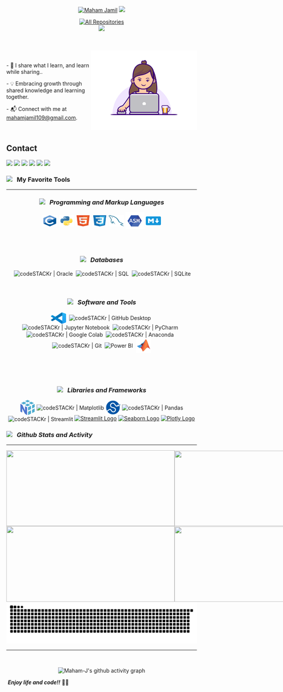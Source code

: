 <!--Intro -->
<p align="center"> 
  <a href="https://github.com/Maham-j">
   <img src="https://readme-typing-svg.demolab.com?font=Fira+Code&size=35&duration=1&pause=10000000&color=9e4c98&center=true&repeat=false&width=435&lines=Maham+Jamil" alt="Maham Jamil" /></a>

  <a>
    <img src="https://readme-typing-svg.demolab.com?font=Fira+Code&pause=1000&width=435&lines=I'm+Data+Scientist;;Data+Enthusiast&font=Fira%20Code&center=true&width=600&height=45&color=9e4c98&vCenter=true&pause=100&size=22" /></a>
</p>

<!--Detailed Github Stats-->
<div align="center">
  <a href="https://profile-summary-for-github.com/user/Maham-j"><img alt="All Repositories" title="Detailed GitHub Statistics" src="https://custom-icon-badges.demolab.com/badge/Detailed%20GitHub%20Statistics-1F222E?style=for-the-badge&logoColor=white&logo=repo"/></a>
</div>

<!--Visitors-->
<div align="center">
  <img src="https://visitor-badge.laobi.icu/badge?page_id=Maham-j.Maham-j&" />
</div>
<br/>
<br/>



<!--Intro Images-->
<img align="right" width="280px"
src="https://github.com/Maham-j/Maham-j/blob/main/image_processing20210525-15929-px7vao.gif" alt="coding" /> 

<!--<img align="right"  height="250px"
src="https://camo.githubusercontent.com/0eda36005abd9bf7e72584afc2f6ef1e808a357cb65a07fc2fe5036ba5268df7/68747470733a2f2f692e70696e696d672e636f6d2f6f726967696e616c732f65382f66342f35332f65386634353334363961336563393765636433353464663436356437333931332e676966" alt="coding" />-->

<!--<img align="right" width="280px" height="220px"
src="https://i.pinimg.com/originals/ef/09/36/ef0936558e58d6bebf73fee2ae895fe3.gif" alt="coding" />-->


<!--Intro-->
<div align="left" width="30%">
<!--- 🌱 I’m currently learning Full stack development, using Javascript and Python frameworks.-->
<br/>
<p>- 🌱 I share what I learn, and learn while sharing..</p>
<p>- 💡 Embracing growth through shared knowledge and learning together.
<p>- 📬 Connect with me at <a href="mailto:mahamjamil109@gmail.com">mahamjamil109@gmail.com</a>.
</div>
<br/>



<!--Contact-->
## Contact 
<div> 
  <a href="https://www.linkedin.com/in/maham-jamil-268584267" target="_blank"><img src="https://img.shields.io/badge/-LinkedIn-%230077B5?style=for-the-badge&logo=linkedin&logoColor=white" target="_blank"></a>  
  <a href="https://www.hackerrank.com/profile/maham_jamil" target="_blank"><img src="https://img.shields.io/badge/-HackerRank-%232EC866?style=for-the-badge&logo=hackerrank&logoColor=white" target="_blank"></a>  
  <a href="https://leetcode.com/mahamjamil596/" target="_blank"><img src="https://img.shields.io/badge/-LeetCode-%23F89F1B?style=for-the-badge&logo=LeetCode&logoColor=white" target="_blank"></a>  
  <a href="https://replit.com/@MahamJamil2" target="_blank"><img src="https://img.shields.io/badge/-Replit-%23667881?style=for-the-badge&logo=replit&logoColor=white" target="_blank"></a>  
  <a href="https://www.reddit.com/user/Ancient-Commission99" target="_blank"><img src="https://img.shields.io/badge/-Reddit-%23FF4500?style=for-the-badge&logo=reddit&logoColor=white" target="_blank"></a>
  <a href="https://learn.microsoft.com/en-gb/users/mahamjamil-9056/" target="_blank"><img src="https://img.shields.io/badge/-Microsoft-%230078D4?style=for-the-badge&logo=microsoft&logoColor=white" target="_blank"></a>


<!--Tools-->
<div>
<h3><img src="https://media2.giphy.com/media/QssGEmpkyEOhBCb7e1/giphy.gif?cid=ecf05e47a0n3gi1bfqntqmob8g9aid1oyj2wr3ds3mg700bl&rid=giphy.gif" width="50px"> &nbsp; My Favorite Tools </h3>
<hr></hr>
</div>

<!--Languages-->
<div align="center" >

### **_<img src="https://media.giphy.com/media/IdyAQJVN2kVPNUrojM/giphy.gif" width="30px"> &nbsp; Programming and Markup Languages_**

  <p>

  <a><img align="center" alt="codeSTACKr | C" height="30px" width="40px" src="https://raw.githubusercontent.com/devicons/devicon/master/icons/c/c-original.svg"/></a>
  <a><img align="center" alt="codeSTACKr | Python" height="30px" width="40px" src="https://github.com/devicons/devicon/blob/master/icons/python/python-original.svg"/></a>
  <a><img align="center" alt="codeSTACKr | HTML" height="30px"  width="40px" src="https://github.com/devicons/devicon/blob/master/icons/html5/html5-original.svg"/></a>
  <a><img align="center" alt="codeSTACKr | CSS" height="30px"  width="40px" src="https://github.com/devicons/devicon/blob/master/icons/css3/css3-original.svg"/></a>
  <a><img align="center" alt="codeSTACKr | MYSQL" height="30px"  width="40px" src="https://github.com/devicons/devicon/blob/master/icons/mysql/mysql-original.svg"/></a>
  <a><img align="center" alt="codeSTACKr | ASM" height="45px"  width="50px" src="https://github.com/Maham-j/Maham-j/blob/main/asm_logo_resized_transparent.png"/></a>
  <a><img align="center" alt="codeSTACKr | Markdown" height="30px"  width="40px" src="https://github.com/Maham-j/Maham-j/blob/main/pluginIcon.png"/></a>
<p>  
<br/>
<br/>

<!--Databases and Cloud Hosting  -->

### **_<img src="https://media.giphy.com/media/v1.Y2lkPTc5MGI3NjExbW5vOXVtZGh4a2NydmZpc3p3NXNwc3YyZ2w0bWEzYXRxdmp5YmhneSZlcD12MV9pbnRlcm5hbF9naWZfYnlfaWQmY3Q9Zw/jOzq6q92RYEGoJnoV3/giphy.gif" width="30px"> &nbsp; Databases_**

<a>&nbsp;<img align="center" alt="codeSTACKr | Oracle" height="40px" width="50px" src="https://upload.wikimedia.org/wikipedia/commons/5/50/Oracle_logo.svg"/></a>
<a>&nbsp;<img align="center" alt="codeSTACKr | SQL" height="40px" width="60px" src="https://upload.wikimedia.org/wikipedia/commons/8/87/Sql_data_base_with_logo.png"/></a>
<a>&nbsp;<img align="center" alt="codeSTACKr | SQLite" height="40px" width="50px" src="https://upload.wikimedia.org/wikipedia/commons/9/97/Sqlite-square-icon.svg"/></a>  
<br/>
<br/>



<!--  Software and Tools-->

### **_<img src="https://media.giphy.com/media/CAIgh8LKFbIciGx5Qe/giphy.gif" width="30px"> &nbsp; Software and Tools_**
<a>&nbsp;<img align="center" alt="codeSTACKr | VSCode" height="30px" width="40px" src="https://github.com/devicons/devicon/blob/master/icons/vscode/vscode-original.svg"/></a>
<a>&nbsp;<img align="center" alt="codeSTACKr | GitHub Desktop" height="30px" width="40px" src="https://github.githubassets.com/images/modules/logos_page/GitHub-Mark.png"/></a>
<a>&nbsp;<img align="center" alt="codeSTACKr | Jupyter Notebook" height="40px" width="50px" src="https://upload.wikimedia.org/wikipedia/commons/3/38/Jupyter_logo.svg"/></a>
<a>&nbsp;<img align="center" alt="codeSTACKr | PyCharm" height="30px" width="40px" src="https://upload.wikimedia.org/wikipedia/commons/thumb/1/1d/PyCharm_Icon.svg/512px-PyCharm_Icon.svg.png"/></a>
<a>&nbsp;<img align="center" alt="codeSTACKr | Google Colab" height="30px" width="40px" src="https://upload.wikimedia.org/wikipedia/commons/d/d0/Google_Colaboratory_SVG_Logo.svg"/></a>
<a>&nbsp;<img align="center" alt="codeSTACKr | Anaconda" height="30px" width="50px" src="https://upload.wikimedia.org/wikipedia/en/c/cd/Anaconda_Logo.png"/></a>
<a>&nbsp;<img align="center" alt="codeSTACKr | Git" height="30px" width="40px" src="https://upload.wikimedia.org/wikipedia/commons/3/3f/Git_icon.svg"/></a>
<a>&nbsp;<img align="center" alt="Power BI" height="30px" width="40px" src="https://github.com/microsoft/PowerBI-Icons/blob/main/SVG/Desktop.svg?raw=true"/></a>
<a>&nbsp;<img align="center" alt="MATLAB" height="40px" width="40px" src="https://github.com/devicons/devicon/blob/master/icons/matlab/matlab-original.svg?raw=true"/></a>

<br/>
<br/>
<br/>

<!-- Libraries and Frameworks -->

### **_<img src="https://media.giphy.com/media/IdyAQJVN2kVPNUrojM/giphy.gif" width="30px"> &nbsp; Libraries and Frameworks_**

<p>

<a><img align="center" alt="codeSTACKr | NumPy" height="40px" width="40px" src="https://github.com/devicons/devicon/blob/master/icons/numpy/numpy-original.svg"/></a>
<a><img align="center" alt="codeSTACKr | Matplotlib" height="40px" width="40px" src="https://upload.wikimedia.org/wikipedia/commons/8/84/Matplotlib_icon.svg"/></a>
<a><img align="center" alt="codeSTACKr | SciPy" height="40px" width="40px" src="https://raw.githubusercontent.com/scipy/scipy/main/doc/source/_static/logo.svg"/></a>
<a><img align="center" alt="codeSTACKr | Pandas" height="50px" width="70px" src="https://upload.wikimedia.org/wikipedia/commons/2/22/Pandas_mark.svg"/></a>
<a><img align="center" alt="codeSTACKr | Streamlit" height="50px" width="70px" src="https://upload.wikimedia.org/wikipedia/commons/7/77/Streamlit-logo-primary-colormark-darktext.png"/></a>
[![Streamlit Logo](https://upload.wikimedia.org/wikipedia/commons/7/7e/Streamlit_logo.svg)](https://streamlit.io)
[![Seaborn Logo](https://upload.wikimedia.org/wikipedia/commons/8/84/Seaborn_logo.svg)](https://seaborn.pydata.org)
[![Plotly Logo](https://upload.wikimedia.org/wikipedia/commons/4/46/Plotly_logo.png)](https://plotly.com)




</p>



</div>

<!-- Github Stats and Activity -->

**_<h3><img src="https://media.giphy.com/media/KzJkzjggfGN5Py6nkT/giphy.gif" width="50px"> &nbsp; Github Stats and Activity</h3>_**

<hr></hr>

<!-- Container with flexbox to align images side by side -->
<div style="display: flex; justify-content: space-between; align-items: center;">

  <!-- First image with defined size -->
  <img src="https://github-activity-readme-stats.vercel.app/api?username=Maham-j&include_all_commits=true&count_private=true&show_icons=true&theme=github_dark&hide_border=true" width="445" height="200" />

  <!-- Second image with adjusted size to match the first -->
 <img src="https://github-readme-stats-assebc.vercel.app/api/top-langs/?username=Maham-j&layout=compact&theme=github_dark&hide_border=true&exclude_repo=github-readme-stats&hide=makefile,tex,jupyter%20notebook&langs_count=6" width="350" height="199"/>
   
</div>

<!--  streak and top -->

<!-- Container with flexbox to align images side by side -->
<div style="display: flex; justify-content: space-between; align-items: center;">

  <!-- First image with defined size -->
  <!-- Second image with similar size -->
  <img src="https://streak-stats.demolab.com?user=Maham-j&theme=hacker" width="445" height="200" />

  <!-- Second image with adjusted size to match the first -->
 <img src="https://github-contributor-stats.vercel.app/api?username=Maham-j&limit=5&theme=dark&combine_all_yearly_contributions=true" width="350" height="199" />
</div>



 

 <!--  snake -->
 
 <img alt="GitHub Snake" src="https://raw.githubusercontent.com/Maham-j/Maham-j/output/github-contribution-grid-snake-dark.svg" />

<!--Graph-->
 <div align="center" >

<hr></hr>

  <br/>

![Maham-J's github activity graph](https://github-readme-activity-graph.vercel.app/graph?username=Maham-j&bg_color=000000f&color=9e4c98&line=9e4c98&point=403d3d&area=true&hide_border=true)

</div>


&nbsp;***Enjoy life and code!!*** 👋😊


  
 </br>
</br>



